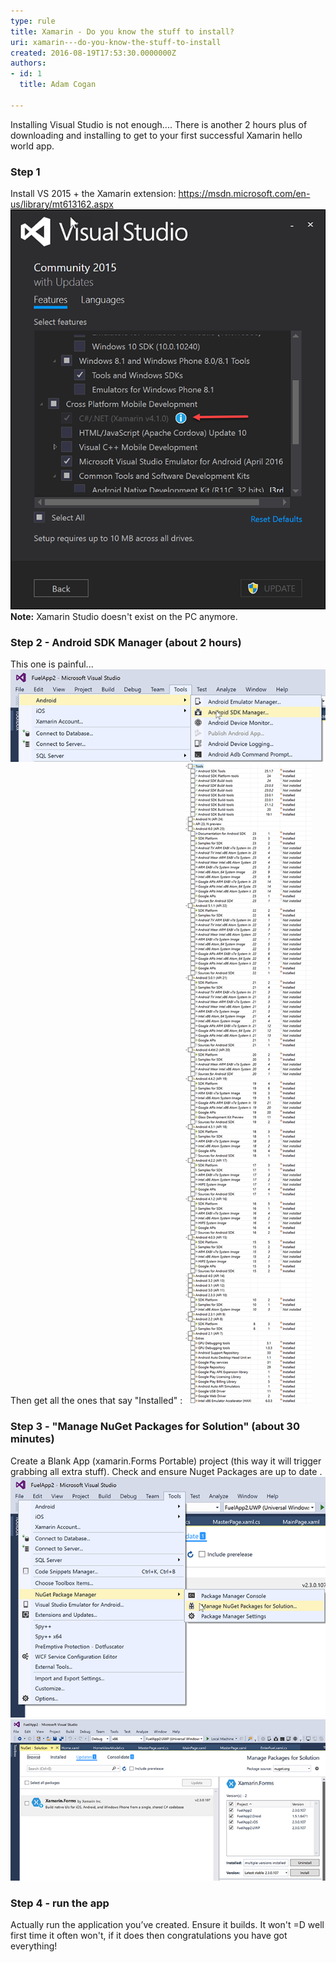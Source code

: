 ```yaml
---
type: rule
title: Xamarin - Do you know the stuff to install?
uri: xamarin---do-you-know-the-stuff-to-install
created: 2016-08-19T17:53:30.0000000Z
authors:
- id: 1
  title: Adam Cogan

---
```


Installing Visual Studio is not enough.... There is another 2 hours plus of downloading and installing to get to your first successful Xamarin hello world app.
 
### Step 1

Install VS 2015 + the Xamarin extension:  https://msdn.microsoft.com/en-us/library/mt613162.aspx
 ![ You need "C#/.NET (Xamarin v4.1.0)](xamarin-1.png) 
**Note:** Xamarin Studio doesn't exist on the PC anymore.

### Step 2 - Android SDK Manager (about 2 hours)

This one is painful...
 ![xamarin-2.png](xamarin-2.png) 
Then get all the ones that say "Installed" :
 ![xamarin-3.png](xamarin-3.png) 
### Step 3 - "Manage NuGet Packages for Solution" (about 30 minutes)  


Create a Blank App (xamarin.Forms Portable) project (this way it will trigger grabbing all extra stuff).
Check and ensure Nuget Packages are up to date .
 ![xamarin-4.png](xamarin-4.png)  ![xamarin-5.png](xamarin-5.png) 
### Step 4 - run the app


Actually run the application you’ve created. Ensure it builds. It won't =D well first time it often won't, if it does then congratulations you have got everything!
